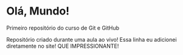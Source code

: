# Olá, Mundo!
 Primeiro repositório do curso de Git e GitHub
 
 Repositório criado durante uma aula ao vivo!
Essa linha eu adicionei diretamente no site! QUE IMPRESSIONANTE!
